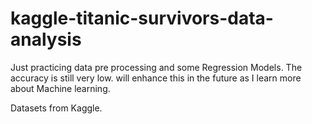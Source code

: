 # kaggle-titanic-survivors-data-analysis

Just practicing data pre processing and some Regression Models. The accuracy is still very low. will enhance this in the future as I learn more about Machine learning.

Datasets from Kaggle.
